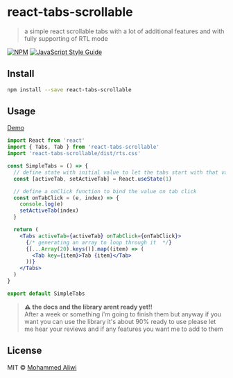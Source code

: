 # react-tabs-scrollable

> a simple react scrollable tabs with a lot of additional features and with fully supporting of RTL mode

[![NPM](https://img.shields.io/npm/v/react-tabs-scrollable.svg)](https://www.npmjs.com/package/react-tabs-scrollable) [![JavaScript Style Guide](https://img.shields.io/badge/code_style-standard-brightgreen.svg)](https://standardjs.com)

## Install

```bash
npm install --save react-tabs-scrollable
```

## Usage

[Demo](https://react-nav-tabs.vercel.app/)

```jsx
import React from 'react'
import { Tabs, Tab } from 'react-tabs-scrollable'
import 'react-tabs-scrollable/dist/rts.css'

const SimpleTabs = () => {
  // define state with initial value to let the tabs start with that value
  const [activeTab, setActiveTab] = React.useState(1)

  // define a onClick function to bind the value on tab click
  const onTabClick = (e, index) => {
    console.log(e)
    setActiveTab(index)
  }

  return (
    <Tabs activeTab={activeTab} onTabClick={onTabClick}>
      {/* generating an array to loop through it  */}
      {[...Array(20).keys()].map((item) => (
        <Tab key={item}>Tab {item}</Tab>
      ))}
    </Tabs>
  )
}

export default SimpleTabs

```
> **⚠ the docs and the library arent ready yet!!**  
> After a week or something i'm going to finish them but anyway if you want you can use the library it's about 90% ready to use 
> please let me hear your reviews and if any features you want me to add to them



## License

MIT © [Mohammed Aliwi](https://github.com/Mood-al/react-tabs-scrollable)

